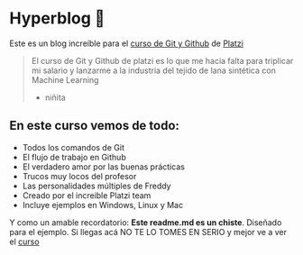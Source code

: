 # Hyperblog 💚
Este es un blog increíble para el [curso de Git y Github](https://platzi.com/cursos/git-github/ 'curso de Git y GitHhub') de [Platzi](https://platzi.com/ 'Platzi')
> El curso de Git y Github de platzi es lo que me hacia falta para triplicar mi salario y lanzarme a la industria del tejido de lana sint&eacute;tica con Machine Learning
> - niñita

## En este curso vemos de todo:
* Todos los comandos de Git
* El flujo de trabajo en Github
* El verdadero amor por las buenas pr&aacute;cticas
* Trucos muy locos del profesor
* Las personalidades m&uacute;ltiples de Freddy
* Creado por el increible Platzi team
* Incluye ejemplos en Windows, Linux y Mac

Y como un amable recordatorio: **Este readme.md es un chiste**. Diseñado para el ejemplo. Si llegas ac&aacute; NO TE LO TOMES EN SERIO y mejor ve a ver el [curso](https://platzi.com/cursos/git-github/ 'curso') 